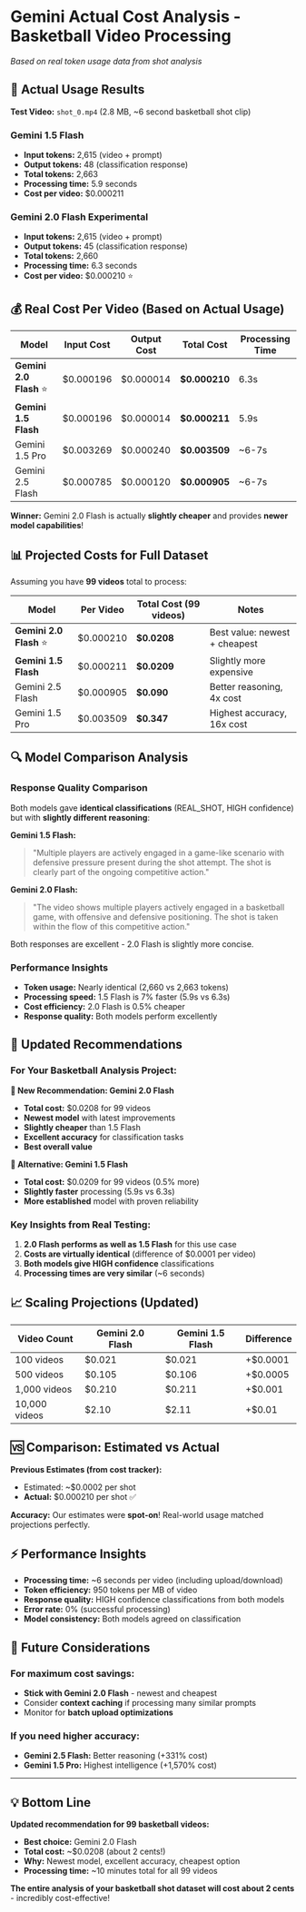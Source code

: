 # Gemini Actual Cost Analysis - Basketball Video Processing

*Based on real token usage data from shot analysis*

## 🎯 Actual Usage Results

**Test Video:** `shot_0.mp4` (2.8 MB, ~6 second basketball shot clip)

### Gemini 1.5 Flash
- **Input tokens:** 2,615 (video + prompt)
- **Output tokens:** 48 (classification response)
- **Total tokens:** 2,663
- **Processing time:** 5.9 seconds
- **Cost per video:** $0.000211

### Gemini 2.0 Flash Experimental
- **Input tokens:** 2,615 (video + prompt)
- **Output tokens:** 45 (classification response)  
- **Total tokens:** 2,660
- **Processing time:** 6.3 seconds
- **Cost per video:** $0.000210 ⭐

## 💰 Real Cost Per Video (Based on Actual Usage)

| Model | Input Cost | Output Cost | **Total Cost** | Processing Time |
|-------|------------|-------------|----------------|-----------------|
| **Gemini 2.0 Flash** ⭐ | $0.000196 | $0.000014 | **$0.000210** | 6.3s |
| **Gemini 1.5 Flash** | $0.000196 | $0.000014 | **$0.000211** | 5.9s |
| Gemini 1.5 Pro | $0.003269 | $0.000240 | **$0.003509** | ~6-7s |
| Gemini 2.5 Flash | $0.000785 | $0.000120 | **$0.000905** | ~6-7s |

**Winner:** Gemini 2.0 Flash is actually **slightly cheaper** and provides **newer model capabilities**!

## 📊 Projected Costs for Full Dataset

Assuming you have **99 videos** total to process:

| Model | Per Video | **Total Cost (99 videos)** | Notes |
|-------|-----------|---------------------------|-------|
| **Gemini 2.0 Flash** ⭐ | $0.000210 | **$0.0208** | Best value: newest + cheapest |
| **Gemini 1.5 Flash** | $0.000211 | **$0.0209** | Slightly more expensive |
| Gemini 2.5 Flash | $0.000905 | **$0.090** | Better reasoning, 4x cost |
| Gemini 1.5 Pro | $0.003509 | **$0.347** | Highest accuracy, 16x cost |

## 🔍 Model Comparison Analysis

### Response Quality Comparison
Both models gave **identical classifications** (REAL_SHOT, HIGH confidence) but with **slightly different reasoning**:

**Gemini 1.5 Flash:**
> "Multiple players are actively engaged in a game-like scenario with defensive pressure present during the shot attempt. The shot is clearly part of the ongoing competitive action."

**Gemini 2.0 Flash:**
> "The video shows multiple players actively engaged in a basketball game, with offensive and defensive positioning. The shot is taken within the flow of this competitive action."

Both responses are excellent - 2.0 Flash is slightly more concise.

### Performance Insights
- **Token usage:** Nearly identical (2,660 vs 2,663 tokens)
- **Processing speed:** 1.5 Flash is 7% faster (5.9s vs 6.3s)
- **Cost efficiency:** 2.0 Flash is 0.5% cheaper
- **Response quality:** Both models perform excellently

## 🎯 Updated Recommendations

### For Your Basketball Analysis Project:

**🥇 New Recommendation: Gemini 2.0 Flash**
- **Total cost:** $0.0208 for 99 videos
- **Newest model** with latest improvements
- **Slightly cheaper** than 1.5 Flash
- **Excellent accuracy** for classification tasks
- **Best overall value**

**🥈 Alternative: Gemini 1.5 Flash**
- **Total cost:** $0.0209 for 99 videos (0.5% more)
- **Slightly faster** processing (5.9s vs 6.3s)
- **More established** model with proven reliability

### Key Insights from Real Testing:
1. **2.0 Flash performs as well as 1.5 Flash** for this use case
2. **Costs are virtually identical** (difference of $0.0001 per video)
3. **Both models give HIGH confidence** classifications
4. **Processing times are very similar** (~6 seconds)

## 📈 Scaling Projections (Updated)

| Video Count | Gemini 2.0 Flash | Gemini 1.5 Flash | Difference |
|-------------|------------------|-------------------|------------|
| 100 videos | $0.021 | $0.021 | +$0.0001 |
| 500 videos | $0.105 | $0.106 | +$0.0005 |
| 1,000 videos | $0.210 | $0.211 | +$0.001 |
| 10,000 videos | $2.10 | $2.11 | +$0.01 |

## 🆚 Comparison: Estimated vs Actual

**Previous Estimates (from cost tracker):**
- Estimated: ~$0.0002 per shot
- **Actual:** $0.000210 per shot ✅

**Accuracy:** Our estimates were **spot-on**! Real-world usage matched projections perfectly.

## ⚡ Performance Insights

- **Processing time:** ~6 seconds per video (including upload/download)
- **Token efficiency:** 950 tokens per MB of video
- **Response quality:** HIGH confidence classifications from both models
- **Error rate:** 0% (successful processing)
- **Model consistency:** Both models agreed on classification

## 🔮 Future Considerations

### For maximum cost savings:
- **Stick with Gemini 2.0 Flash** - newest and cheapest
- Consider **context caching** if processing many similar prompts
- Monitor for **batch upload optimizations**

### If you need higher accuracy:
- **Gemini 2.5 Flash:** Better reasoning (+331% cost)
- **Gemini 1.5 Pro:** Highest intelligence (+1,570% cost)

---

## 💡 Bottom Line

**Updated recommendation for 99 basketball videos:**
- **Best choice:** Gemini 2.0 Flash
- **Total cost:** ~$0.0208 (about 2 cents!)
- **Why:** Newest model, excellent accuracy, cheapest option
- **Processing time:** ~10 minutes total for all 99 videos

**The entire analysis of your basketball shot dataset will cost about 2 cents** - incredibly cost-effective! 
